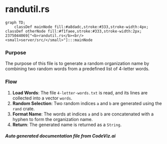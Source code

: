 # randutil.rs

```mermaid
graph TD;
    classDef mainNode fill:#a8dadc,stroke:#333,stroke-width:4px;
classDef otherNode fill:#f1faee,stroke:#333,stroke-width:2px;
2375044069["<b>randutil.rs</b><br/><small>server/src/</small>"]:::mainNode

```
### Purpose
The purpose of this file is to generate a random organization name by combining two random words from a predefined list of 4-letter words.

### Flow
1. **Load Words**: The file `4-letter-words.txt` is read, and its lines are collected into a vector `words`.
2. **Random Selection**: Two random indices `a` and `b` are generated using the `rand` crate.
3. **Format Name**: The words at indices `a` and `b` are concatenated with a hyphen to form the organization name.
4. **Return**: The generated name is returned as a `String`.

##### Auto generated documentation file from CodeViz.ai

